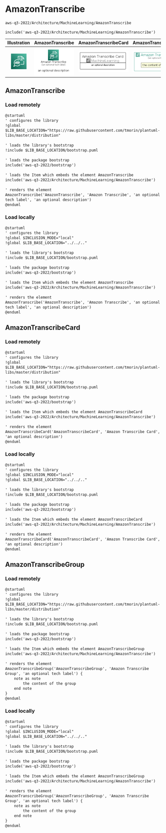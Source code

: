 # AmazonTranscribe


```text
aws-q3-2022/Architecture/MachineLearning/AmazonTranscribe
```

```text
include('aws-q3-2022/Architecture/MachineLearning/AmazonTranscribe')
```



| Illustration | AmazonTranscribe | AmazonTranscribeCard | AmazonTranscribeGroup |
| :---: | :---: | :---: | :---: |
| ![illustration for Illustration](../../../aws-q3-2022/Architecture/MachineLearning/AmazonTranscribe.png) | ![illustration for AmazonTranscribe](../../../aws-q3-2022/Architecture/MachineLearning/AmazonTranscribe.Local.png) | ![illustration for AmazonTranscribeCard](../../../aws-q3-2022/Architecture/MachineLearning/AmazonTranscribeCard.Local.png) | ![illustration for AmazonTranscribeGroup](../../../aws-q3-2022/Architecture/MachineLearning/AmazonTranscribeGroup.Local.png) |




## AmazonTranscribe

### Load remotely
```plantuml
@startuml
' configures the library
!global $LIB_BASE_LOCATION="https://raw.githubusercontent.com/tmorin/plantuml-libs/master/distribution"

' loads the library's bootstrap
!include $LIB_BASE_LOCATION/bootstrap.puml

' loads the package bootstrap
include('aws-q3-2022/bootstrap')

' loads the Item which embeds the element AmazonTranscribe
include('aws-q3-2022/Architecture/MachineLearning/AmazonTranscribe')

' renders the element
AmazonTranscribe('AmazonTranscribe', 'Amazon Transcribe', 'an optional tech label', 'an optional description')
@enduml
```

### Load locally
```plantuml
@startuml
' configures the library
!global $INCLUSION_MODE="local"
!global $LIB_BASE_LOCATION="../../.."

' loads the library's bootstrap
!include $LIB_BASE_LOCATION/bootstrap.puml

' loads the package bootstrap
include('aws-q3-2022/bootstrap')

' loads the Item which embeds the element AmazonTranscribe
include('aws-q3-2022/Architecture/MachineLearning/AmazonTranscribe')

' renders the element
AmazonTranscribe('AmazonTranscribe', 'Amazon Transcribe', 'an optional tech label', 'an optional description')
@enduml
```

## AmazonTranscribeCard

### Load remotely
```plantuml
@startuml
' configures the library
!global $LIB_BASE_LOCATION="https://raw.githubusercontent.com/tmorin/plantuml-libs/master/distribution"

' loads the library's bootstrap
!include $LIB_BASE_LOCATION/bootstrap.puml

' loads the package bootstrap
include('aws-q3-2022/bootstrap')

' loads the Item which embeds the element AmazonTranscribeCard
include('aws-q3-2022/Architecture/MachineLearning/AmazonTranscribe')

' renders the element
AmazonTranscribeCard('AmazonTranscribeCard', 'Amazon Transcribe Card', 'an optional description')
@enduml
```

### Load locally
```plantuml
@startuml
' configures the library
!global $INCLUSION_MODE="local"
!global $LIB_BASE_LOCATION="../../.."

' loads the library's bootstrap
!include $LIB_BASE_LOCATION/bootstrap.puml

' loads the package bootstrap
include('aws-q3-2022/bootstrap')

' loads the Item which embeds the element AmazonTranscribeCard
include('aws-q3-2022/Architecture/MachineLearning/AmazonTranscribe')

' renders the element
AmazonTranscribeCard('AmazonTranscribeCard', 'Amazon Transcribe Card', 'an optional description')
@enduml
```

## AmazonTranscribeGroup

### Load remotely
```plantuml
@startuml
' configures the library
!global $LIB_BASE_LOCATION="https://raw.githubusercontent.com/tmorin/plantuml-libs/master/distribution"

' loads the library's bootstrap
!include $LIB_BASE_LOCATION/bootstrap.puml

' loads the package bootstrap
include('aws-q3-2022/bootstrap')

' loads the Item which embeds the element AmazonTranscribeGroup
include('aws-q3-2022/Architecture/MachineLearning/AmazonTranscribe')

' renders the element
AmazonTranscribeGroup('AmazonTranscribeGroup', 'Amazon Transcribe Group', 'an optional tech label') {
    note as note
        the content of the group
    end note
}
@enduml
```

### Load locally
```plantuml
@startuml
' configures the library
!global $INCLUSION_MODE="local"
!global $LIB_BASE_LOCATION="../../.."

' loads the library's bootstrap
!include $LIB_BASE_LOCATION/bootstrap.puml

' loads the package bootstrap
include('aws-q3-2022/bootstrap')

' loads the Item which embeds the element AmazonTranscribeGroup
include('aws-q3-2022/Architecture/MachineLearning/AmazonTranscribe')

' renders the element
AmazonTranscribeGroup('AmazonTranscribeGroup', 'Amazon Transcribe Group', 'an optional tech label') {
    note as note
        the content of the group
    end note
}
@enduml
```

